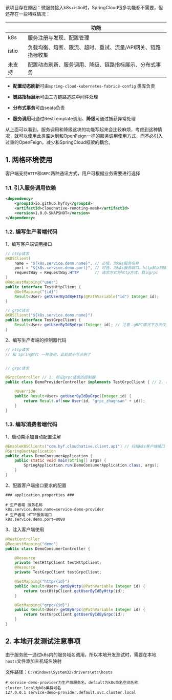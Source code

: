

该项目存在原因：微服务接入k8s+istio时，SpringCloud很多功能都不需要，但还存在一些特殊情况：

|        | 功能                                                         |
| ------ | ------------------------------------------------------------ |
| k8s    | 服务注册与发现、配置管理                                     |
| istio  | 负载均衡、熔断、限流、超时、重试、流量/API网关、链路指标收集 |
| 未支持 | 配置动态刷新、服务调用、降级、链路指标展示、分布式事务       |

- **配置动态刷新**可由`spring-cloud-kubernetes-fabric8-config` 类库负责

- **链路指标展示**可由三方链路追踪中间件处理

- **分布式事务**可由seata负责

- **服务调用**可通过RestTemplate调用、**降级**可通过捕获异常处理

从上面可以看到，服务调用和降级这块的功能写起来会比较麻烦，考虑到这种情况，就可以使用此类库达到和OpenFeign一样的服务调用使用方式，而不必引入过重的OpenFeign，减少和SpringCloud框架的耦合。








## 1. 网格环境使用



客户端支持`HTTP`和`GRPC`两种通讯方式，用户可根据业务需要进行选择



### 1.1. 引入服务调用依赖

```xml
<dependency>
    <groupId>io.github.hyfsy</groupId>
    <artifactId>cloudnative-remoting-mesh</artifactId>
    <version>1.0.0-SNAPSHOT</version>
</dependency>
```



### 1.2. 编写生产者端代码

1、编写客户端调用接口

```java
// http请求
@K8SClient(
    name = "${k8s.service.demo.name}", // 必填，为k8s服务名称
    port = "${k8s.service.demo.port}", // 可选，为k8s服务端口，http默认8080，grpc默认5443
    requestWay = RequestWay.HTTP 	   // 请求方式为http方式，默认grpc
)
@RequestMapping("user")
public interface TestHttpClient {
    @GetMapping("{id}")
    Result<User> getUserByIdByHttp(@PathVariable("id") Integer id);
}

// grpc请求
@K8SClient("${k8s.service.demo.name}")
public interface TestGrpcClient {
    Result<User> getUserByIdByGrpc(Integer id); // 注意：gRPC情况下方法仅支持 1 个参数
}
```

2、编写生产者端的控制器代码

```java
// http请求
// 和 SpringMVC 一样使用，此处就不写示例了


// grpc请求

@GrpcController // 1. 标记grpc请求的控制器
public class DemoProviderController implements TestGrpcClient { // 2. 必须实现客户端接口

    @Override
    public Result<User> getUserByIdByGrpc(Integer id) {
        return Result.of(new User(id, "grpc_zhagnsan" + id));
    }
}
```



### 1.3. 编写消费者端代码

1、启动类添加自动配置注解

```java
@EnableK8SClients("com.hyf.cloudnative.client.api") // 扫描k8s客户端接口
@SpringBootApplication
public class DemoConsumerApplication {
    public static void main(String[] args) {
        SpringApplication.run(DemoConsumerApplication.class, args);
    }
}
```

2、配置客户端接口要求的配置

```properties
### application.properties ###

# 生产者端 服务名称
k8s.service.demo.name=service-demo-provider
# 生产者端 HTTP服务端口
k8s.service.demo.port=8080
```

3、注入客户端使用

```java
@RestController
@RequestMapping("demo")
public class DemoConsumerController {

    @Resource
    private TestHttpClient testHttpClient;
    @Resource
    private TestGrpcClient testGrpcClient;

    @GetMapping("http/{id}")
    public Result<User> getByHttp(@PathVariable Integer id) {
        return testHttpClient.getUserByIdByHttp(id);
    }

    @GetMapping("grpc/{id}")
    public Result<User> getByGrpc(@PathVariable Integer id) {
        return testGrpcClient.getUserByIdByGrpc(id);
    }
}
```





## 2. 本地开发测试注意事项

由于服务统一通过k8s内的服务域名调用，所以本地开发测试时，需要在本地`hosts`文件添加主机域名映射

文件路径：`C:\Windows\System32\drivers\etc\hosts`

```
# service-demo-provider为生产端服务名，default为k8s命名空间名称，cluster.local为k8s集群域名
127.0.0.1 service-demo-provider.default.svc.cluster.local
```



